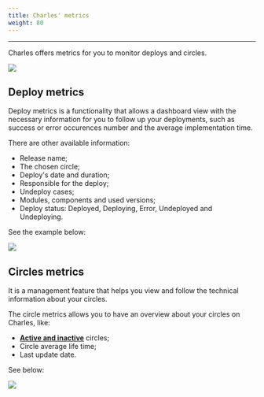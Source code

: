 ```yaml
---
title: Charles' metrics
weight: 80
---
```


---

Charles offers metrics for you to monitor deploys and circles. 

![](/docs-charles/metrics-circ-e-deplo.png)

## Deploy metrics

Deploy metrics is a functionality that allows a dashboard view with the necessary information for you to follow up your deployments, such as success or error occurences number and the average implementation time.

There are other available information: 

* Release name;
* The chosen circle;
* Deploy's date and duration;
* Responsible for the deploy;
* Undeploy cases;
* Modules, components and used versions;
* Deploy status: Deployed, Deploying, Error, Undeployed and Undeploying.

See the example below:  

![](/docs-charles/deploy.gif)

## Circles metrics 

It is a management feature that helps you view and follow the technical information about your circles.

The circle metrics allows you to have an overview about your circles on Charles, like:  

* [**Active and inactive**](../../circles#active-and-inactive-circles) circles;
* Circle average life time;
* Last update date.

See below: 

![](/docs-charles/erro.gif)
